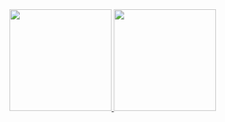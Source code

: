 <!--
**wubeizi/wubeizi** is a ✨ _special_ ✨ repository because its `README.md` (this file) appears on your GitHub profile.

Here are some ideas to get you started:

- 🔭 I’m currently working on ...
- 🌱 I’m currently learning ...
- 👯 I’m looking to collaborate on ...
- 🤔 I’m looking for help with ...
- 💬 Ask me about ...
- 📫 How to reach me: ...
- 😄 Pronouns: ...
- ⚡ Fun fact: ...
-->
<a href="https://github.com/wubeizi">
  <img height="180em" src="https://github-readme-stats.vercel.app/api?username=wubeizi&show_icons=true&theme=transparent&count_private=true&hide_rank=true" />
  <img height="180em" src="https://github-readme-stats.vercel.app/api/top-langs/?username=wubeizi&theme=transparent&layout=compact" />
</a>
</br>
